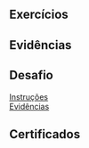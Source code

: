 ## Exercícios  
## Evidências  
## Desafio
[Instruções](./desafio/README.md)  
[Evidências](./desafio/evidencias/)
## Certificados   
  